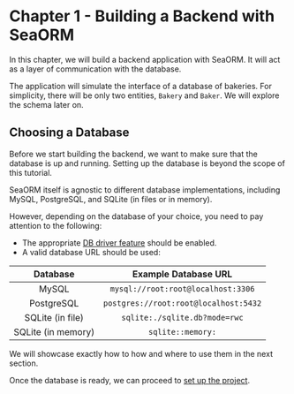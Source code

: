# Chapter 1 - Building a Backend with SeaORM

In this chapter, we will build a backend application with SeaORM. It will act as a layer of communication with the database.

The application will simulate the interface of a database of bakeries. For simplicity, there will be only two entities, `Bakery` and `Baker`. We will explore the schema later on.

## Choosing a Database

Before we start building the backend, we want to make sure that the database is up and running. Setting up the database is beyond the scope of this tutorial.

SeaORM itself is agnostic to different database implementations, including MySQL, PostgreSQL, and SQLite (in files or in memory).

However, depending on the database of your choice, you need to pay attention to the following:

- The appropriate [DB driver feature](https://www.sea-ql.org/SeaORM/docs/install-and-config/database-and-async-runtime#database_driver) should be enabled.
- A valid database URL should be used:

| Database           | Example Database URL                  |
| :----------------: | :-----------------------:             |
| MySQL              | `mysql://root:root@localhost:3306`    |
| PostgreSQL         | `postgres://root:root@localhost:5432` |
| SQLite (in file)   | `sqlite:./sqlite.db?mode=rwc`         |
| SQLite (in memory) | `sqlite::memory:`                     |

We will showcase exactly how to how and where to use them in the next section.

Once the database is ready, we can proceed to [set up the project](ch01-01-project-setup.md).
